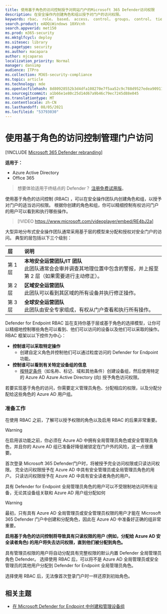 ```yaml
---
title: 使用基于角色的访问控制授予对网站门户的Microsoft 365 Defender访问权限
description: 在安全操作内创建角色和组以授予对门户的访问权限。
keywords: rbac， role， based， access， control， groups， control， tier， aad
search.product: eADQiWindows 10XVcnh
search.appverid: met150
ms.prod: m365-security
ms.mktglfcycl: deploy
ms.sitesec: library
ms.pagetype: security
ms.author: macapara
author: mjcaparas
localization_priority: Normal
manager: dansimp
audience: ITPro
ms.collection: M365-security-compliance
ms.topic: article
ms.technology: mde
ms.openlocfilehash: 8d80928552b3d4dfa108270e7f5aa52c9c788d9527edea909112f769c7c65218
ms.sourcegitcommit: a1b66e1e80c25d14d67a9b46c79ec7245d88e045
ms.translationtype: MT
ms.contentlocale: zh-CN
ms.lasthandoff: 08/05/2021
ms.locfileid: "53793030"
---
```

# <a name="manage-portal-access-using-role-based-access-control"></a>使用基于角色的访问控制管理门户访问

[!INCLUDE [Microsoft 365 Defender rebranding](../../includes/microsoft-defender.md)]

**适用于：**
- Azure Active Directory
- Office 365

> 想要体验适用于终结点的 Defender？ [注册免费试用版](https://signup.microsoft.com/create-account/signup?products=7f379fee-c4f9-4278-b0a1-e4c8c2fcdf7e&ru=https://aka.ms/MDEp2OpenTrial?ocid=docs-wdatp-rbac-abovefoldlink)。

使用基于角色的访问控制 (RBAC) ，可以在安全操作团队内创建角色和组，以授予对门户的适当访问权限。 根据你创建的角色和组，你可以精细控制有权访问门户的用户可以看到和执行哪些操作。 

> [!VIDEO https://www.microsoft.com/videoplayer/embed/RE4bJ2a]

大型异地分布式安全操作团队通常采用基于层的模型来分配和授权对安全门户的访问。 典型的层包括以下三个级别：

层|说明
:---|:---
第 1 层|**本地安全运营团队/IT 团队** <br> 此团队通常会会审并调查其地理位置中包含的警报，并上报至第 2 层（如果需要进行主动修正）。
第 2 层|**区域安全运营团队** <br> 此团队可以看到其区域的所有设备并执行修正操作。
第 3 层|**全球安全运营团队** <br> 此团队由安全专家组成，有权从门户查看和执行所有操作。

Defender for Endpoint RBAC 旨在支持你基于层或基于角色的选择模型，让你可以精细地控制哪些角色可以看到、他们可以访问的设备以及他们可以采取的操作。 RBAC 框架以以下控件为中心：

- **控制谁可以采取特定操作**
  - 创建自定义角色并控制他们可以通过粒度访问的 Defender for Endpoint 功能。
- **控制谁可以看到有关特定设备组的信息**
  - [按特定条件](machine-groups.md)（如名称、标记、域和其他条件）创建设备组，然后使用特定的 Azure AD Azure Active Directory (向) 授予角色访问权限。

若要实现基于角色的访问，你需要定义管理员角色、分配相应的权限，以及分配分配给这些角色的 Azure AD 用户组。

### <a name="before-you-begin"></a>准备工作

在使用 RBAC 之前，了解可以授予权限的角色以及启用 RBAC 的后果非常重要。

> [!WARNING]
> 在启用该功能之前，你必须在 Azure AD 中拥有全局管理员角色或安全管理员角色，并且你的 Azure AD 组已准备好降低被锁定在门户外的风险，这一点很重要。 

首次登录 Microsoft 365 Defender门户时，将被授予完全访问权限或只读访问权限。 完全访问权限授予在 Azure AD 中具有安全管理员或全局管理员角色的用户。 只读访问权限授予在 Azure AD 中具有安全读者角色的用户。 

具有 Defender for Endpoint 全局管理员角色的用户可以不受限制地访问所有设备，无论其设备组关联和 Azure AD 用户组分配如何

> [!WARNING]
> 最初，只有具有 Azure AD 全局管理员或安全管理员权限的用户才能在 Microsoft 365 Defender 门户中创建和分配角色，因此在 Azure AD 中准备好正确的组非常重要。
>
> **启用基于角色的访问控制将导致具有只读权限的用户 (例如，分配给 Azure AD 安全读者角色) 的用户将失去访问权限，直到他们被分配到角色。** 
>
>具有管理员权限的用户将自动分配具有完整权限的默认内置 Defender 全局管理员角色 Defender。 选择使用 RBAC 后，可以将不是 Azure AD 全局管理员或安全管理员的其他用户分配到 Defender for Endpoint 全局管理员角色。 
>
> 选择使用 RBAC 后，无法像首次登录门户时一样还原到初始角色。

## <a name="related-topic"></a>相关主题

- [在 Microsoft Defender for Endpoint 中创建和管理设备组](machine-groups.md)
